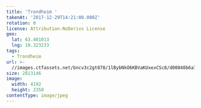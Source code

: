 ```yaml
---
title: 'Trondheim '
takenAt: '2017-12-29T14:21:00.000Z'
rotation: 0
license: Attribution-NoDerivs License
geo:
  lat: 63.401013
  lng: 10.323233
tags:
  - Trondheim
url: >-
  //images.ctfassets.net/bncv3c2gt878/1lBybNkO6KBVaKUxexCSc8/d00848b6a7de80fdc1f518fa32ebb913/trondheim_38665935984_o
size: 2813146
image:
  width: 4192
  height: 2358
contentType: image/jpeg
---
```


